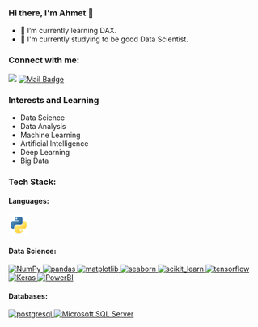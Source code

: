 ### Hi there, I'm Ahmet 👋





- 🌱 I’m currently learning DAX.
- 🔭 I'm currently studying to be good Data Scientist.



### Connect with me:

[![](https://img.shields.io/badge/linkedin-%230077B5.svg?&style=for-the-badge&logo=linkedin&logoColor=white)](https://www.linkedin.com/in/ahmetkarayel/)
[![Mail Badge](https://img.shields.io/badge/ahmetp.karayel06@gmail.com-c14438?style=for-the-badge&logo=Gmail&logoColor=white&link=mailto:ahmetp.karayel06@gmail.com)](mailto:ahmetp.karayel06@gmail.com)






### Interests and Learning

- Data Science
- Data Analysis
- Machine Learning
- Artificial Intelligence
- Deep Learning
- Big Data


<h3 align="left">Tech Stack:</h3>
<h4 align="left">Languages:</h4>
<p align="left">
    <a href="https://www.python.org" target="_blank"> <img src="https://raw.githubusercontent.com/devicons/devicon/master/icons/python/python-original.svg" alt="python" width="40" height="40"/> </a>

    
<h4 align="left">Data Science:</h4>
<p align="left">
	<a href="https://numpy.org/" target="_blank"> <img src="https://user-images.githubusercontent.com/50221806/86498201-a8bd8680-bd39-11ea-9d08-66b610a8dc01.png" alt="NumPy" width="40" height="40"/> </a>
	<a href="https://pandas.pydata.org/" target="_blank"> <img src="https://pandas.pydata.org/static/img/pandas_secondary_white.svg" alt="pandas" width="40" height="40"/> </a>
	<a href="https://matplotlib.org/" target="_blank"> <img src="https://matplotlib.org/stable/_images/sphx_glr_logos2_001.png" alt="matplotlib" width="30" height="30"/> </a>
	<a href="https://seaborn.pydata.org/" target="_blank"> <img src="https://seaborn.pydata.org/_images/logo-mark-lightbg.svg" alt="seaborn" width="35" height="30"/> </a>
	<a href="https://scikit-learn.org/" target="_blank"> <img src="https://upload.wikimedia.org/wikipedia/commons/0/05/Scikit_learn_logo_small.svg" alt="scikit_learn" width="40" height="40"/> </a>
	<a href="https://www.tensorflow.org" target="_blank"> <img src="https://www.vectorlogo.zone/logos/tensorflow/tensorflow-icon.svg" alt="tensorflow" width="40" height="40"/> </a> 
	<a href="https://keras.io/" target="_blank"> <img src="https://upload.wikimedia.org/wikipedia/commons/a/ae/Keras_logo.svg" alt="Keras" width="40" height="40"/> </a>
	<a href="https://powerbi.microsoft.com/tr-tr/" target="_blank"> <img src="https://upload.wikimedia.org/wikipedia/en/thumb/2/20/Power_BI_logo.svg/96px-Power_BI_logo.svg.png" alt="PowerBI" width="40" height="40"/> </a>
</p>


<h4 align="left">Databases:</h4>
<p align="left">
<a href="https://www.postgresql.org" target="_blank"> <img src="https://wiki.postgresql.org/images/a/a4/PostgreSQL_logo.3colors.svg" alt="postgresql" width="40" height="40"/> </a>
<a href="https://www.microsoft.com/tr-tr/sql-server/sql-server-2019" target="_blank"> <img src="https://upload.wikimedia.org/wikipedia/it/2/23/Sql_server_logo.png" alt="Microsoft SQL Server" width="40" height="40"/> </a>
